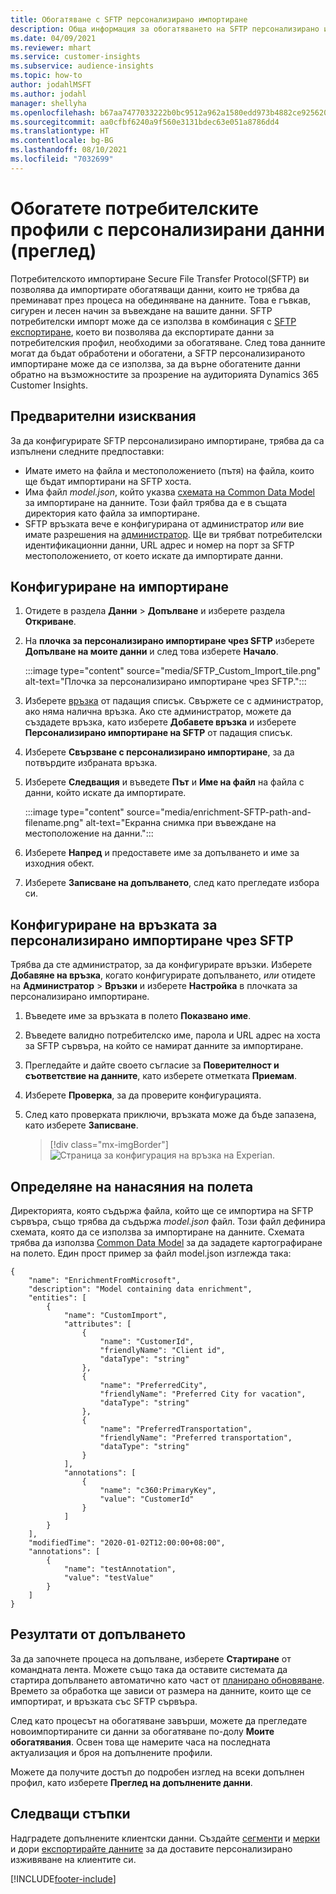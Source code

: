 ```yaml
---
title: Обогатяване с SFTP персонализирано импортиране
description: Обща информация за обогатяването на SFTP персонализирано импортиране.
ms.date: 04/09/2021
ms.reviewer: mhart
ms.service: customer-insights
ms.subservice: audience-insights
ms.topic: how-to
author: jodahlMSFT
ms.author: jodahl
manager: shellyha
ms.openlocfilehash: b67aa7477033222b0bc9512a962a1580edd973b4882ce925620ff5ec14f83fe3
ms.sourcegitcommit: aa0cfbf6240a9f560e3131bdec63e051a8786dd4
ms.translationtype: HT
ms.contentlocale: bg-BG
ms.lasthandoff: 08/10/2021
ms.locfileid: "7032699"
---
```

# <a name="enrich-customer-profiles-with-custom-data-preview"></a>Обогатете потребителските профили с персонализирани данни (преглед)

Потребителското импортиране Secure File Transfer Protocol(SFTP) ви позволява да импортирате обогатяващи данни, които не трябва да преминават през процеса на обединяване на данните. Това е гъвкав, сигурен и лесен начин за въвеждане на вашите данни. SFTP потребителски импорт може да се използва в комбинация с [SFTP експортиране](export-sftp.md), което ви позволява да експортирате данни за потребителския профил, необходими за обогатяване. След това данните могат да бъдат обработени и обогатени, а SFTP персонализираното импортиране може да се използва, за да върне обогатените данни обратно на възможностите за прозрение на аудиторията Dynamics 365 Customer Insights.

## <a name="prerequisites"></a>Предварителни изисквания

За да конфигурирате SFTP персонализирано импортиране, трябва да са изпълнени следните предпоставки:

- Имате името на файла и местоположението (пътя) на файла, които ще бъдат импортирани на SFTP хоста.
- Има файл *model.json*, който указва [схемата на Common Data Model](/common-data-model/) за импортиране на данните. Този файл трябва да е в същата директория като файла за импортиране.
- SFTP връзката вече е конфигурирана от администратор *или* вие имате разрешения на [администратор](permissions.md#administrator). Ще ви трябват потребителски идентификационни данни, URL адрес и номер на порт за SFTP местоположението, от което искате да импортирате данни.


## <a name="configure-the-import"></a>Конфигуриране на импортиране

1. Отидете в раздела **Данни** > **Допълване** и изберете раздела **Откриване**.

1. На **плочка за персонализирано импортиране чрез SFTP** изберете **Допълване на моите данни** и след това изберете **Начало**.

   :::image type="content" source="media/SFTP_Custom_Import_tile.png" alt-text="Плочка за персонализирано импортиране чрез SFTP.":::

1. Изберете [връзка](connections.md) от падащия списък. Свържете се с администратор, ако няма налична връзка. Ако сте администратор, можете да създадете връзка, като изберете **Добавете връзка** и изберете **Персонализирано импортиране на SFTP** от падащия списък.

1. Изберете **Свързване с персонализирано импортиране**, за да потвърдите избраната връзка.

1.  Изберете **Следващия** и въведете **Път** и **Име на файл** на файла с данни, който искате да импортирате.

    :::image type="content" source="media/enrichment-SFTP-path-and-filename.png" alt-text="Екранна снимка при въвеждане на местоположение на данни.":::

1. Изберете **Напред** и предоставете име за допълването и име за изходния обект. 

1. Изберете **Записване на допълването**, след като прегледате избора си.

## <a name="configure-the-connection-for-sftp-custom-import"></a>Конфигуриране на връзката за персонализирано импортиране чрез SFTP 

Трябва да сте администратор, за да конфигурирате връзки. Изберете **Добавяне на връзка**, когато конфигурирате допълването, *или* отидете на **Администратор** > **Връзки** и изберете **Настройка** в плочката за персонализирано импортиране.

1. Въведете име за връзката в полето **Показвано име**.

1. Въведете валидно потребителско име, парола и URL адрес на хоста за SFTP сървъра, на който се намират данните за импортиране.

1. Прегледайте и дайте своето съгласие за **Поверителност и съответствие на данните**, като изберете отметката **Приемам**.

1. Изберете **Проверка**, за да проверите конфигурацията.

1. След като проверката приключи, връзката може да бъде запазена, като изберете **Записване**.

   > [!div class="mx-imgBorder"]
   > ![Страница за конфигурация на връзка на Experian.](media/enrichment-SFTP-connection.png "Страница за конфигурация на връзка на Experian")


## <a name="defining-field-mappings"></a>Определяне на нанасяния на полета 

Директорията, която съдържа файла, който ще се импортира на SFTP сървъра, също трябва да съдържа *model.json* файл. Този файл дефинира схемата, която да се използва за импортиране на данните. Схемата трябва да използва [Common Data Model](/common-data-model/) за да зададете картографиране на полето. Един прост пример за файл model.json изглежда така:

```
{
    "name": "EnrichmentFromMicrosoft",
    "description": "Model containing data enrichment",
    "entities": [
        {
            "name": "CustomImport",
            "attributes": [
                {
                    "name": "CustomerId",
                    "friendlyName": "Client id",
                    "dataType": "string"
                },
                {
                    "name": "PreferredCity",
                    "friendlyName": "Preferred City for vacation",
                    "dataType": "string"
                },
                {
                    "name": "PreferredTransportation",
                    "friendlyName": "Preferred transportation",
                    "dataType": "string"
                }
            ],
            "annotations": [
                {
                    "name": "c360:PrimaryKey",
                    "value": "CustomerId"
                }
            ]
        }
    ],
    "modifiedTime": "2020-01-02T12:00:00+08:00",
    "annotations": [
        {
            "name": "testAnnotation",
            "value": "testValue"
        }
    ]
}
```

## <a name="enrichment-results"></a>Резултати от допълването

За да започнете процеса на допълване, изберете **Стартиране** от командната лента. Можете също така да оставите системата да стартира допълването автоматично като част от [планирано обновяване](system.md#schedule-tab). Времето за обработка ще зависи от размера на данните, които ще се импортират, и връзката със SFTP сървъра.

След като процесът на обогатяване завърши, можете да прегледате новоимпортираните си данни за обогатяване по-долу **Моите обогатявания**. Освен това ще намерите часа на последната актуализация и броя на допълнените профили.

Можете да получите достъп до подробен изглед на всеки допълнен профил, като изберете **Преглед на допълнените данни**.

## <a name="next-steps"></a>Следващи стъпки

Надградете допълнените клиентски данни. Създайте [сегменти](segments.md) и [мерки](measures.md) и дори [експортирайте данните](export-destinations.md) за да доставите персонализирано изживяване на клиентите си.

[!INCLUDE[footer-include](../includes/footer-banner.md)]
